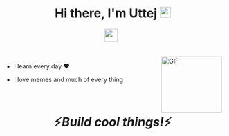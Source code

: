 <div align="center">
   <h1>Hi there, I'm Uttej <img src="https://media.giphy.com/media/hvRJCLFzcasrR4ia7z/giphy.gif" width="25px"> </h1>
</div>

<p align='center'>
   <a href="https://www.linkedin.com/in/uttej-badwane"><img height="30" src="https://user-images.githubusercontent.com/29105795/108614869-30cccb00-73b3-11eb-9d39-f06821ede2c0.png"></a>&nbsp;&nbsp;
 </p>


<br />
<img align="right" height="130px" width="140px" alt="GIF" src="https://media.giphy.com/media/16dIgjWQjikY8/giphy.gif" />
<p align="center">
</p>



 - I learn every day :heart:


 - I love memes and much of every thing







<!--  -->

<br />






<h1 align='center'>⚡️<i>Build cool things!</i>⚡️</h1>
